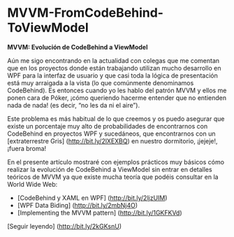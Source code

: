 # MVVM-FromCodeBehind-ToViewModel
<b>MVVM: Evolución de CodeBehind a ViewModel</b>

Aún me sigo encontrando en la actualidad con colegas que me comentan que en los proyectos donde están trabajando utilizan mucho desarrollo en WPF para la interfaz de usuario y que casi toda la lógica de presentación está muy arraigada a la vista (lo que comúnmente denominamos CodeBehind).  Es entonces cuando yo les hablo del patrón MVVM y ellos me ponen cara de Póker, ¡cómo queriendo hacerme entender que no entienden nada de nada! (es decir, “no les da ni el aire”).

Este problema es más habitual de lo que creemos y os puedo asegurar que existe un porcentaje muy alto de probabilidades de encontrarnos con CodeBehind en proyectos WPF y sucedáneos, que encontrarnos con un [extraterrestre Gris] (http://bit.ly/2lXEXBQ) en nuestro dormitorio, ¡jejeje!, ¡fuera broma!

En el presente artículo mostraré con ejemplos prácticos muy básicos cómo realizar la evolución de CodeBehind a ViewModel sin entrar en detalles teóricos de MVVM ya que existe mucha teoría que podéis consultar en la World Wide Web:

+ [CodeBehind y XAML en WPF] (http://bit.ly/2ljzUIM)
+ [WPF Data Biding] (http://bit.ly/2mbNj4O)
+ [Implementing the MVVM pattern] (http://bit.ly/1GKFKVd)

[Seguir leyendo] (http://bit.ly/2kGKsnU)
